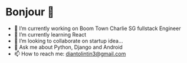 # Bonjour 👋

- 🔭 I’m currently working on Boom Town Charlie SG fullstack Engineer
- 🌱 I’m currently learning React
- 👯 I’m looking to collaborate on startup idea...
- 💬 Ask me about Python, Django and Android
- 📫 How to reach me: diantolintin3@gmail.com
